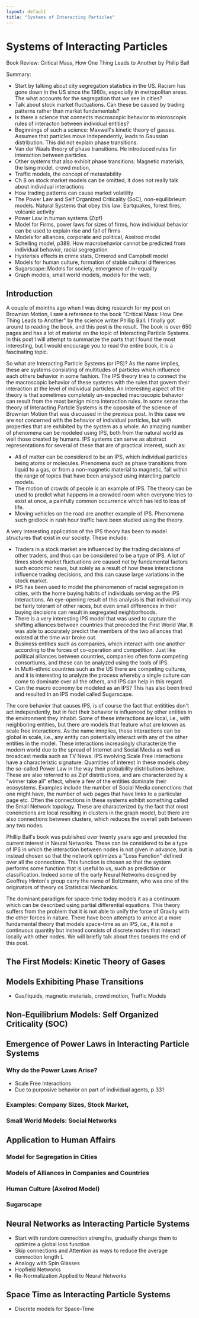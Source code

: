 ```yaml
---
layout: default
title: "Systems of Interacting Particles"
---
```


# Systems of Interacting Particles

Book Review: Critical Mass, How One Thing Leads to Another by Philip Ball

Summary:
- Start by talking about city segregation statistics in the US. Racism has gone down in the US since the 1960s, especially in metropolitan areas. The what accounts for the segregation that we see in cities?
- Talk about stock market fluctuations. Can these be caused by trading patterns rather than market fundamentals?
- Is there a science that connects macroscopic behavior to microscopis rules of interacton between individual entities?
- Beginnings of such a science: Maxwell's kinetic theory of gasses. Assumes that particles move independently, leads to Gaussian distribution. This did not explain phase transitions.
- Van der Waals theory of phase transitions. He introduced rules for interaction between particles.
- Other systems that also exhibit phase transitions: Magnetic materials, the Ising model, crowd motion,
- Traffic models, the concept of metastability
- Ch 8 on stock market models can be omitted, it does not really talk about individual interactions
- How trading patterns can cause market volatility
- The Power Law and Self Organized Criticality (SoC), non-equilibrieum models. Natural Systems that obey this law: Eartquakes, forest fires, volcanic activity
- Power Law in human systems (Zipf)
- Model for Firms, power laws for sizes of firms, how individual behavior can be used to explain rise and fall of firms
- Models for alliances, corporate and political, Axelrod model
- Schelling model, p389. How macrobehavior cannot be predicted from individual behavior, racial segregation
- Hysterisis effects in crime stats, Ormerod and Campbell model
- Models for human culture, formation of stable cultural differences
- Sugarscape: Models for society, emergence of in-equality
- Graph models, small world models, models for the web,

## Introduction

A couple of moinths ago when I was doing research for my post on Brownian Motion, I saw a reference to the book "Critical Mass: How One Thing Leads to Another" by the science writer Phillip Ball. I finally got around to reading the book, and this post is the result. The book is over 650 pages and has a lot of material on the topic of Interacting Particle Systems. In this post I will attempt to summarize the parts that I found the most interesting, but I would encourage you to read the entire book, it is a fascinating topic.

So what are Interacting Particle Systems (or IPS)? As the name implies, these are systems consisting of multitudes of particles which influence each others behavior in some fashion. The IPS theory tries to connect the the macroscopic behavior of these systems with the rules that govern their interaction at the level of individual particles. An interesting aspect of the theory is that sometimes completely un-expected macroscopic behavior can result from the most benign micro interaction rules.
In some sense the theory of Interacting Partcle Systems is the opposite of the science of Brownian Motion that was discussed in the previous post. In this case we are not concerned with the behavior of individual particles, but with properties that are exhibited by the system as a whole.
An amazing number of phenomena can be modeled using IPS, both from the natural world as well those created by humans.
IPS systems can serve as abstract representations for several of these that are of practical interest, such as:

- All of matter can be considered to be an IPS, which individual particles being atoms or molecules. Phenomena such as phase transitions from liquid to a gas, or from a non-magnetic material to magnetic, fall within the range of topics that have been analysed using intarcting partcle models.
- The motion of crowds of people is an example of IPS. The theory can be used to predict what happens in a crowded room when everyone tries to exist at once, a painfully common occurrence which has led to loss of life.
- Moving vehicles on the road are another example of IPS. Phenomena such gridlock in rush hour traffic have been studied using the theory.

A very interesting application of the IPS theory has been to model structures that exist in our society. These include:

- Traders in a stock market are influenced by the trading decisions of other traders, and thus can be considered to be a type of IPS. A lot of times stock market fluctuations are caused not by fundamental factors such economic news, but solely as a result of how these interactions influence trading decisions, and this can cause large variations in the stock market.
- IPS has been used to model the phenomenon of racial segregation in cities, with the home buying habits of individuals serving as the IPS interactions. An eye-opening result of this analysis is that individual may be fairly tolerant of other races, but even small differences in their buying decisions can result in segregated neighborhoods.
- There is a very interesting IPS model that was used to capture the shifting alliances between countries that preceded the First World War. It was able to accurately predict the members of the two alliances that existed at the time war broke out.
- Business entities such as companies, which interact with one another according to the forces of co-operation and competition. Just like political alliances between countries, companies often form competing consortiums, and these can be analyzed using the tools of IPS.
- In Multi-ethnic countries such as the US there are competing cultures, and it is interesting to analyze the process whereby a single culture can come to dominate over all the others, and IPS can help in this regard.
- Can the macro economy be modeled as an IPS? This has also been tried and resulted in an IPS model called Sugarscape.

The core behavior that causes IPS, is of course the fact that entitities don't act independently, but in fact their behavior is influenced by other entities in the environment they inhabit. Some of these interactions are local, i.e., with neighboring entities, but there are models that feature what are known as scale free interactions. As the name imnplies, these interactions can be global in scale, i.e., any entity can potentially interact with any of the other entities in the model. These interactions increasingly characterize the modern world due to the spread of Internet and Social Media as well as broadcast media such as TV News. IPS involving Scale Free interactions have a characteristic signature: Quantities of interest in these models obey the so-called Power Law in the way their probability distributions behave. These are also referred to as Zipf distributions, and are characterized by a "winner take all" effect, where a few of the entities dominate their ecosystems. Examples include the number of Social Media conenctions that one might have, the number of web pages that have links to a particular page etc. Often the connections in these systems exhibit something called the Small Network topology. These are characterized by the fact that most conenctions are local resulting in clusters in the graph model, but there are also connections between clusters, which reduces the overall path between any two nodes.

Phillip Ball's book was published over twenty years ago and preceded the current interest in Neural Networks. These can be considered to be a type of IPS in which the interaction between nodes is not given in advance, but is instead chosen so that the network optimizes a "Loss Function" defined over all the connections. This function is chosen so that the system performs some function that is useful to us, such as prediction or classification. Indeed some of the early Neural Networks designed by Geoffrey Hinton's group carry the name of Boltzmann, who was one of the originators of theory os Statistical Mechanics.

The dominant paradigm for space-time today models it as a continuum which can be described using partial differential equations. This theory suffers from the problem that it is not able to unify the force of Gravity with the other forces in nature. There have been attempts to arrice at a more fundamental theory that models space-time as an IPS, i.e., it is not a continuous quantity but instead consists of discrete nodes that interact locally with other nodes. We will briefly talk about thes toeards the end of this post.




## The First Models: Kinetic Theory of Gases




## Models Exhibiting Phase Transitions

- Gas/liquids, magnetic materials, crowd motion, Traffic Models



## Non-Equilibrium Models: Self Organized Criticality (SOC)




## Emergence of Power Laws in Interacting Particle Systems


### Why do the Power Laws Arise?

- Scale Free Interactions
- Due to purposive behavior on part of individual agents, p 331

### Examples: Company Sizes, Stock Market, 


### Small World Models: Social Networks


## Application to Human Affairs


### Model for Segregation in Cities


### Models of Alliances in Companies and Countries


### Human Culture (Axelrod Model)


### Sugarscape

## Neural Networks as Interacting Particle Systems

- Start with random connection strengths, gradually change them to optimize a global loss function
- Skip connections and Attention as ways to reduce the average connection length L
- Analogy with Spin Glasses
- Hopfield Networks
- Re-Normalization Applied to Neural Networks

  
## Space Time as Interacting Particle Systems

- Discrete models for Space-Time





